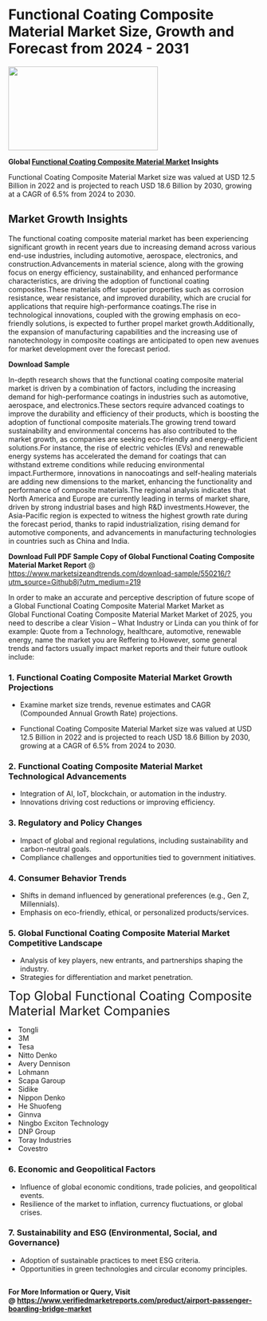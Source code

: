 <H1>Functional Coating Composite Material Market Size, Growth and Forecast from 2024 - 2031</H1><img class="aligncenter size-medium wp-image-584254" src="https://thirdeyenews.in/wp-content/uploads/2024/09/Global-Market-Research-300x168.jpeg" alt="" width="300" height="168" /><p><strong>Global&nbsp;<a href="https://www.marketsizeandtrends.com/download-sample/550216/?utm_source=Github8j?utm_medium=219">Functional Coating Composite Material Market</a> Insights</strong></p><p>Functional Coating Composite Material Market size was valued at USD 12.5 Billion in 2022 and is projected to reach USD 18.6 Billion by 2030, growing at a CAGR of 6.5% from 2024 to 2030.</p><p><h2>Market Growth Insights</h2> <p>The functional coating composite material market has been experiencing significant growth in recent years due to increasing demand across various end-use industries, including automotive, aerospace, electronics, and construction.Advancements in material science, along with the growing focus on energy efficiency, sustainability, and enhanced performance characteristics, are driving the adoption of functional coating composites.These materials offer superior properties such as corrosion resistance, wear resistance, and improved durability, which are crucial for applications that require high-performance coatings.The rise in technological innovations, coupled with the growing emphasis on eco-friendly solutions, is expected to further propel market growth.Additionally, the expansion of manufacturing capabilities and the increasing use of nanotechnology in composite coatings are anticipated to open new avenues for market development over the forecast period.</p> <p><strong>Download Sample</strong></p> <p>In-depth research shows that the functional coating composite material market is driven by a combination of factors, including the increasing demand for high-performance coatings in industries such as automotive, aerospace, and electronics.These sectors require advanced coatings to improve the durability and efficiency of their products, which is boosting the adoption of functional composite materials.The growing trend toward sustainability and environmental concerns has also contributed to the market growth, as companies are seeking eco-friendly and energy-efficient solutions.For instance, the rise of electric vehicles (EVs) and renewable energy systems has accelerated the demand for coatings that can withstand extreme conditions while reducing environmental impact.Furthermore, innovations in nanocoatings and self-healing materials are adding new dimensions to the market, enhancing the functionality and performance of composite materials.The regional analysis indicates that North America and Europe are currently leading in terms of market share, driven by strong industrial bases and high R&D investments.However, the Asia-Pacific region is expected to witness the highest growth rate during the forecast period, thanks to rapid industrialization, rising demand for automotive components, and advancements in manufacturing technologies in countries such as China and India.</p> <p><span class=""><strong>Download Full PDF Sample Copy of Global Functional Coating Composite Material Market Report</strong> @ <a href="https://www.marketsizeandtrends.com/download-sample/550216/?utm_source=Github8j?utm_medium=219" target="_blank">https://www.marketsizeandtrends.com/download-sample/550216/?utm_source=Github8j?utm_medium=219</a></span></p><p>In order to make an accurate and perceptive description of future scope of a Global&nbsp;Functional Coating Composite Material Market Market as Global&nbsp;Functional Coating Composite Material Market Market of 2025, you need to describe a clear Vision &ndash; What Industry or Linda can you think of for example: Quote from a Technology, healthcare, automotive, renewable energy, name the market you are Reffering to.However, some general trends and factors usually impact market reports and their future outlook include:</p><h3>1.&nbsp;<strong>Functional Coating Composite Material Market Growth Projections</strong></h3><ul><li>Examine market size trends, revenue estimates and CAGR (Compounded Annual Growth Rate) projections.</li><li><p>Functional Coating Composite Material Market size was valued at USD 12.5 Billion in 2022 and is projected to reach USD 18.6 Billion by 2030, growing at a CAGR of 6.5% from 2024 to 2030.</p></li></ul><h3>2.&nbsp;<strong>Functional Coating Composite Material Market Technological Advancements</strong></h3><ul><li>Integration of AI, IoT, blockchain, or automation in the industry.</li><li>Innovations driving cost reductions or improving efficiency.</li></ul><h3>3.&nbsp;<strong>Regulatory and Policy Changes</strong></h3><ul><li>Impact of global and regional regulations, including sustainability and carbon-neutral goals.</li><li>Compliance challenges and opportunities tied to government initiatives.</li></ul><h3>4.&nbsp;<strong>Consumer Behavior Trends</strong></h3><ul><li>Shifts in demand influenced by generational preferences (e.g., Gen Z, Millennials).</li><li>Emphasis on eco-friendly, ethical, or personalized products/services.</li></ul><h3>5.&nbsp;<strong>Global Functional Coating Composite Material Market Competitive Landscape</strong></h3><ul><li>Analysis of key players, new entrants, and partnerships shaping the industry.</li><li>Strategies for differentiation and market penetration.</li></ul><p data-pm-slice="1 1 []"><span style="color: inherit; font-family: inherit; font-size: 25px;">Top Global Functional Coating Composite Material Market Companies</span></p><div class="" data-test-id=""><p><li>Tongli</li><li> 3M</li><li> Tesa</li><li> Nitto Denko</li><li> Avery Dennison</li><li> Lohmann</li><li> Scapa Garoup</li><li> Sidike</li><li> Nippon Denko</li><li> He Shuofeng</li><li> Ginnva</li><li> Ningbo Exciton Technology</li><li> DNP Group</li><li> Toray Industries</li><li> Covestro</li></p></div><h3>6.&nbsp;<strong>Economic and Geopolitical Factors</strong></h3><ul><li>Influence of global economic conditions, trade policies, and geopolitical events.</li><li>Resilience of the market to inflation, currency fluctuations, or global crises.</li></ul><h3>7.&nbsp;<strong>Sustainability and ESG (Environmental, Social, and Governance)</strong></h3><ul><li>Adoption of sustainable practices to meet ESG criteria.</li><li>Opportunities in green technologies and circular economy principles.</li></ul><h2><strong style="font-size: 14px;">For More Information or Query, Visit @&nbsp;</strong><a style="background-color: #ffffff; font-size: 14px;" href="https://www.marketsizeandtrends.com/report/functional-coating-composite-material-market/" target="_blank">https://www.verifiedmarketreports.com/product/airport-passenger-boarding-bridge-market</a></h2>